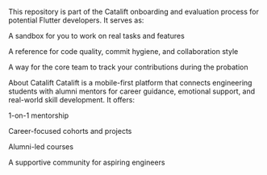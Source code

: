 This repository is part of the Catalift onboarding and evaluation process for potential Flutter developers. It serves as:

A sandbox for you to work on real tasks and features

A reference for code quality, commit hygiene, and collaboration style

A way for the core team to track your contributions during the probation

About Catalift
Catalift is a mobile-first platform that connects engineering students with alumni mentors for career guidance, emotional support, and real-world skill development. It offers:

1-on-1 mentorship

Career-focused cohorts and projects

Alumni-led courses

A supportive community for aspiring engineers
